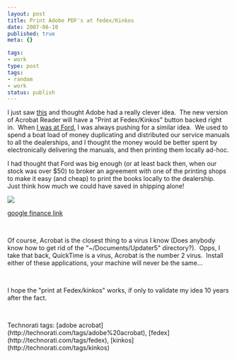 ```yaml
---
layout: post
title: Print Adobe PDF's at fedex/Kinkos
date: 2007-06-10
published: true
meta: {}

tags:
- work
type: post
tags:
- random
- work
status: publish
---
```



I just saw [this](http://www.macworld.com/news/2007/06/06/adobekinkos/index.php) and thought Adobe had a really clever idea.  The new version of Acrobat Reader will have a "Print at Fedex/Kinkos" button backed right in.  When [I was at Ford](http://blog.andyeick.com/2007/03/21/FoMoCo+No+Mo.aspx), I was always pushing for a similar idea.  We used to spend a boat load of money duplicating and distributed our service manuals to all the dealerships, and I thought the money would be better spent by electronically delivering the manuals, and then printing them locally ad-hoc.



I had thought that Ford was big enough (or at least back then, when our stock was over $50) to broker an agreement with one of the printing shops to make it easy (and cheap) to print the books locally to the dealership.  Just think how much we could have saved in shipping alone!



[![](http://media.eick.us/2011/05/538013845_c2fa4c4a3c.jpg)](http://finance.google.com/finance?q=F)



[google finance link](http://finance.google.com/finance?q=F)



 



Of course, Acrobat is the closest thing to a virus I know (Does anybody know how to get rid of the "~/Documents/Updater5" directory?).  Opps, I take that back, QuickTime is a virus, Acrobat is the number 2 virus.  Install either of these applications, your machine will never be the same...



 



I hope the "print at Fedex/kinkos" works, if only to validate my idea 10 years after the fact.



 

 <div class="wlWriterSmartContent" style="padding-right: 0px;padding-left: 0px;padding-bottom: 0px;margin: 0px;padding-top: 0px">Technorati tags: [adobe acrobat](http://technorati.com/tags/adobe%20acrobat), [fedex](http://technorati.com/tags/fedex), [kinkos](http://technorati.com/tags/kinkos)</div>
